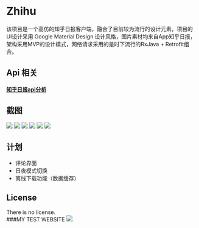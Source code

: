 # Zhihu <br>
该项目是一个高仿的知乎日报客户端，融合了目前较为流行的设计元素，项目的UI设计采用 Google Material Design 设计风格，图片素材均来自App知乎日报，架构采用MVP的设计模式，网络请求采用的是时下流行的RxJava + Retrofit组合。<br>

## Api 相关 <br>
#### [知乎日报api分析](https://github.com/izzyleung/ZhihuDailyPurify/wiki/%E7%9F%A5%E4%B9%8E%E6%97%A5%E6%8A%A5-API-%E5%88%86%E6%9E%90)
## 截图 <br>
 ![](https://github.com/yiyibb/Zhihu/blob/master/app/1.png)
 ![](https://github.com/yiyibb/Zhihu/blob/master/app/2.png)
 ![](https://github.com/yiyibb/Zhihu/blob/master/app/3.png)
 ![](https://github.com/yiyibb/Zhihu/blob/master/app/4.png)
 ![](https://github.com/yiyibb/Zhihu/blob/master/app/5.png)
 ![](https://github.com/yiyibb/Zhihu/blob/master/app/6.png)
## 计划 <br>
- 评论界面 <br>
- 日夜模式切换 <br>
- 离线下载功能（数据缓存）<br>

## License <br>
There is no license.<br>
###MY TEST WEBSITE
![](http://i.imgur.com/TufeN6z.jpg)